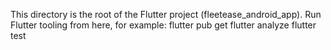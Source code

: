 This directory is the root of the Flutter project (fleetease_android_app).
Run Flutter tooling from here, for example:
  flutter pub get
  flutter analyze
  flutter test
